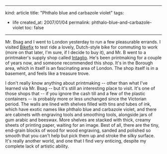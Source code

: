 -----
kind: article
title: "Phthalo blue and carbazole violet"
tags:
- life
created_at: 2007/01/04
permalink: phthalo-blue-and-carbazole-violet
toc: false
-----

<p>Mr. Bsag and I went to London yesterday to run a few pleasurable errands. I visited <a href="http://www.bikefix.co.uk">Bikefix</a> to test ride a lovely, Dutch-style bike for commuting to work (more on that later, I'm sure, if I decide to buy it), and Mr. B went to a printmaker's supply shop called <a href="http://www.intaglioprintmaker.com/">Intaglio</a>. He's been printmaking for a couple of years now, and someone recommended this shop. It's in the Borough area, which in itself is an fascinating area of London. The shop itself is in a basement, and feels like a treasure trove.</p>

<p>I don't really know anything about printmaking -- other than what I've learned via Mr. Bsag -- but it's still an interesting place to visit. It's one of those shops that -- if you ignore the cash till and a few of the plastic containers -- is probably more or less unchanged since the Victorian period. The walls are lined with shelves filled with tins and tubes of ink, which have exotic names like phthalo blue and carbazole violet, and there are cabinets with engraving tools and smoothing tools, alongside jars of gum arabic and beeswax. More shelves are stacked with thick, creamy sheets of printing paper, waiting for an image. Best of all, there are the tiny, end-grain blocks of wood for wood engraving, sanded and polished so smooth that you can't help but pick them up and stroke the silky surface. It's really another world, and one that I find very enticing, despite my complete lack of artistic ability.</p>



